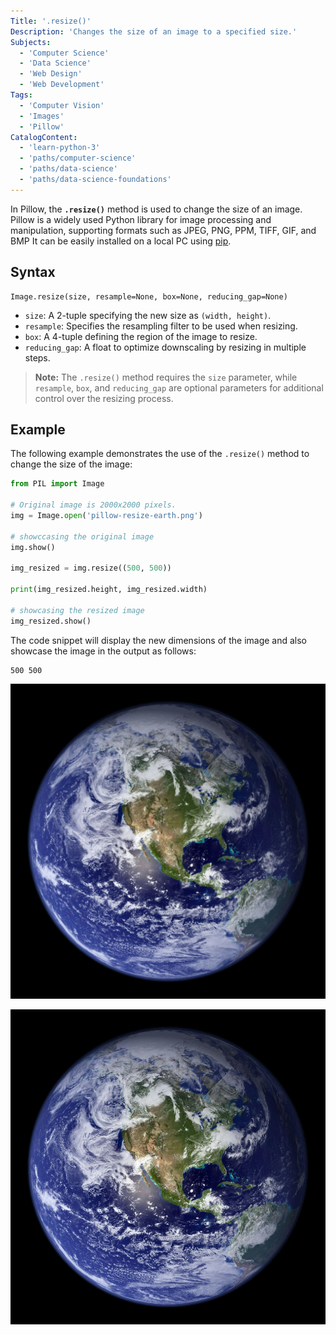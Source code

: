 ```yaml
---
Title: '.resize()'
Description: 'Changes the size of an image to a specified size.'
Subjects:
  - 'Computer Science'
  - 'Data Science'
  - 'Web Design'
  - 'Web Development'
Tags:
  - 'Computer Vision'
  - 'Images'
  - 'Pillow'
CatalogContent:
  - 'learn-python-3'
  - 'paths/computer-science'
  - 'paths/data-science'
  - 'paths/data-science-foundations'
---
```


In Pillow, the **`.resize()`** method is used to change the size of an image. Pillow is a widely used Python library for image processing and manipulation, supporting formats such as JPEG, PNG, PPM, TIFF, GIF, and BMP It can be easily installed on a local PC using [pip](https://www.codecademy.com/resources/docs/python/pip).

## Syntax

```pseudo
Image.resize(size, resample=None, box=None, reducing_gap=None)
```

- `size`: A 2-tuple specifying the new size as `(width, height)`.
- `resample`: Specifies the resampling filter to be used when resizing.
- `box`: A 4-tuple defining the region of the image to resize.
- `reducing_gap`: A float to optimize downscaling by resizing in multiple steps.

> **Note:** The `.resize()` method requires the `size` parameter, while `resample`, `box`, and `reducing_gap` are optional parameters for additional control over the resizing process.

## Example

The following example demonstrates the use of the `.resize()` method to change the size of the image:

```py
from PIL import Image

# Original image is 2000x2000 pixels.
img = Image.open('pillow-resize-earth.png')

# showccasing the original image
img.show()

img_resized = img.resize((500, 500))

print(img_resized.height, img_resized.width)

# showcasing the resized image
img_resized.show()
```

The code snippet will display the new dimensions of the image and also showcase the image in the output as follows:

```shell
500 500
```

![The Original Image](https://raw.githubusercontent.com/Codecademy/docs/main/media/pillow-resize-earth.png)

![The resized Image](https://raw.githubusercontent.com/Codecademy/docs/main/media/pillow-resize-earth-resized.png)
